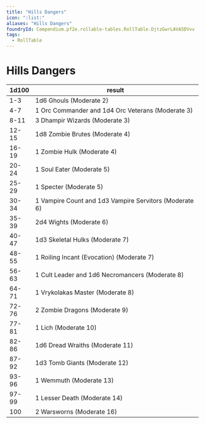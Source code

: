 ```yaml
---
title: "Hills Dangers"
icon: ":list:"
aliases: "Hills Dangers"
foundryId: Compendium.pf2e.rollable-tables.RollTable.DjtzGwrLAVA5DVvv
tags:
  - RollTable
---
```


# Hills Dangers
| 1d100 | result |
|------|--------|
| 1-3 | 1d6 Ghouls (Moderate 2) |
| 4-7 | 1 Orc Commander and 1d4 Orc Veterans (Moderate 3) |
| 8-11 | 3 Dhampir Wizards (Moderate 3) |
| 12-15 | 1d8 Zombie Brutes (Moderate 4) |
| 16-19 | 1 Zombie Hulk (Moderate 4) |
| 20-24 | 1 Soul Eater (Moderate 5) |
| 25-29 | 1 Specter (Moderate 5) |
| 30-34 | 1 Vampire Count and 1d3 Vampire Servitors (Moderate 6) |
| 35-39 | 2d4 Wights (Moderate 6) |
| 40-47 | 1d3 Skeletal Hulks (Moderate 7) |
| 48-55 | 1 Roiling Incant (Evocation) (Moderate 7) |
| 56-63 | 1 Cult Leader and 1d6 Necromancers (Moderate 8) |
| 64-71 | 1 Vrykolakas Master (Moderate 8) |
| 72-76 | 2 Zombie Dragons (Moderate 9) |
| 77-81 | 1 Lich (Moderate 10) |
| 82-86 | 1d6 Dread Wraiths (Moderate 11) |
| 87-92 | 1d3 Tomb Giants (Moderate 12) |
| 93-96 | 1 Wemmuth (Moderate 13) |
| 97-99 | 1 Lesser Death (Moderate 14) |
| 100 | 2 Warsworns (Moderate 16) |
